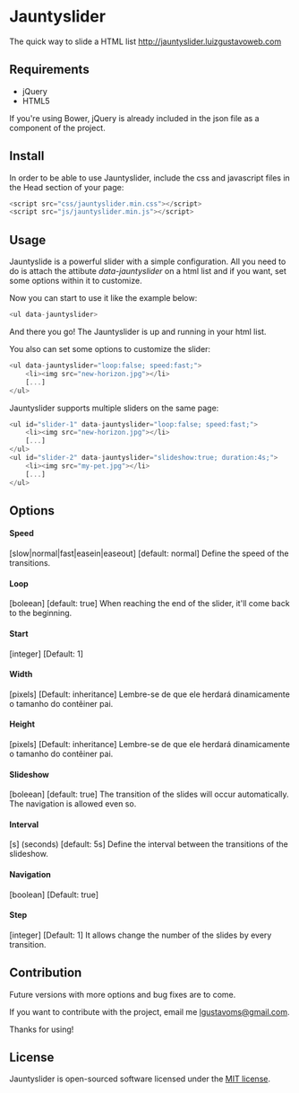 # Jauntyslider
The quick way to slide a HTML list http://jauntyslider.luizgustavoweb.com

## Requirements
- jQuery
- HTML5

If you're using Bower, jQuery is already included in the json file as a component of the project.

## Install
In order to be able to use Jauntyslider, include the css and javascript files in the Head section of your page:

```javascript
<script src="css/jauntyslider.min.css"></script>
<script src="js/jauntyslider.min.js"></script>
```

## Usage
Jauntyslide is a powerful slider with a simple configuration. All you need to do is attach the attibute <em>data-jauntyslider</em> on a html list and if you want, set some options within it to customize.

Now you can start to use it like the example below:

```javascript
<ul data-jauntyslider>
```

And there you go! The Jauntyslider is up and running in your html list.

You also can set some options to customize the slider:

```javascript
<ul data-jauntyslider="loop:false; speed:fast;">
	<li><img src="new-horizon.jpg"></li>
	[...]
</ul>
```

Jauntyslider supports multiple sliders on the same page:

```javascript
<ul id="slider-1" data-jauntyslider="loop:false; speed:fast;">
	<li><img src="new-horizon.jpg"></li>
	[...]
</ul>
<ul id="slider-2" data-jauntyslider="slideshow:true; duration:4s;">
	<li><img src="my-pet.jpg"></li>
	[...]
</ul>
```

## Options

#### Speed
[slow|normal|fast|easein|easeout]
[default: normal]
Define the speed of the transitions.

#### Loop
[boleean]
[default: true]
When reaching the end of the slider, it'll come back to the beginning.

#### Start
[integer]
[Default: 1]

#### Width
[pixels] 
[Default: inheritance]
 Lembre-se de que ele herdará dinamicamente o tamanho do contêiner pai.

#### Height
[pixels] 
[Default: inheritance]
 Lembre-se de que ele herdará dinamicamente o tamanho do contêiner pai.

#### Slideshow
[boleean]
[default: true]
The transition of the slides will occur automatically.
The navigation is allowed even so.

#### Interval
[s] (seconds)
[default: 5s]
Define the interval between the transitions of the slideshow.

#### Navigation
[boolean]
[Default: true]

#### Step
[integer]
[Default: 1]
It allows change the number of the slides by every transition.

## Contribution
Future versions with more options and bug fixes are to come.

If you want to contribute with the project, email me [lgustavoms@gmail.com](mailto:lgustavoms@gmail.com).

Thanks for using!

## License
Jauntyslider is open-sourced software licensed under the [MIT license](http://opensource.org/licenses/MIT).
